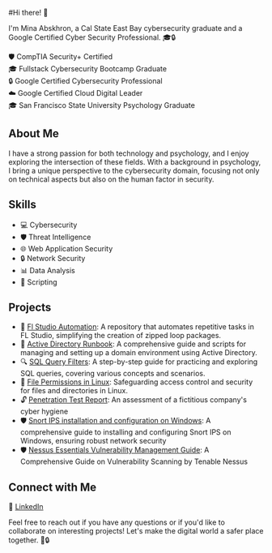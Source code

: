 #Hi there! 👋

I'm Mina Abskhron, a Cal State East Bay cybersecurity graduate and a Google Certified Cyber Security Professional. 🎓🔒

🛡️ CompTIA Security+ Certified \
🎓 Fullstack Cybersecurity Bootcamp Graduate \
🔒 Google Certified Cybersecurity Professional \
☁️ Google Certified Cloud Digital Leader \
🎓 San Francisco State University Psychology Graduate

## About Me

I have a strong passion for both technology and psychology, and I enjoy exploring the intersection of these fields. With a background in psychology, I bring a unique perspective to the cybersecurity domain, focusing not only on technical aspects but also on the human factor in security.

## Skills

- 💻 Cybersecurity
- 🛡️ Threat Intelligence
- 🌐 Web Application Security
- 🔒 Network Security
- 📊 Data Analysis
- 📝 Scripting

## Projects

- 🚀 [Fl Studio Automation](https://github.com/eldoktor1/Fl-Studio-Automation): A repository that automates repetitive tasks in FL Studio, simplifying the creation of zipped loop packages.
- 📁 [Active Directory Runbook](https://github.com/eldoktor1/Active-Directory-Runbook): A comprehensive guide and scripts for managing and setting up a domain environment using Active Directory.
- 🔍 [SQL Query Filters](https://github.com/eldoktor1/SQL-Lab):  A step-by-step guide for practicing and exploring SQL queries, covering various concepts and scenarios.
- 🐧 [File Permissions in Linux](https://github.com/eldoktor1/-File-Permissions-in-Linux-): Safeguarding access control and security for files and directories in Linux.
- 🔓 [Penetration Test Report](https://github.com/eldoktor1/Penetration-Test-Report): An assessment of a fictitious company's cyber hygiene
- 🛡️ [Snort IPS installation and configuration on Windows](https://github.com/eldoktor1/Snort-IPS-on-Windows): A comprehensive guide to installing and configuring Snort IPS on Windows, ensuring robust network security
- 🛡️ [Nessus Essentials Vulnerability Management Guide](https://github.com/eldoktor1/Nessus-Essentials-Vulnerability-Management-Capstone-Project): A Comprehensive Guide on Vulnerability Scanning by Tenable Nessus  


## Connect with Me

💼 [LinkedIn](https://linkedin.com/in/mina-abskhron)

Feel free to reach out if you have any questions or if you'd like to collaborate on interesting projects! Let's make the digital world a safer place together. 🌟🔒
